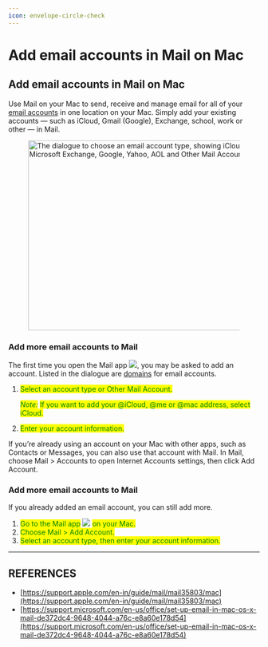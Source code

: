 ```yaml
---
icon: envelope-circle-check
---
```


# Add email accounts in Mail on Mac

## Add email accounts in Mail on Mac

Use Mail on your Mac to send, receive and manage email for all of your [email accounts](https://support.apple.com/en-in/guide/mail/aside/glosc623d0f2/16.0/mac/15.0) in one location on your Mac. Simply add your existing accounts — such as iCloud, Gmail (Google), Exchange, school, work or other — in Mail.

<figure><img src="https://help.apple.com/assets/674E45F74503208CB7005779/674E45F870778C9E020F8269/en_GB/88c19ea5ad43f8c76973f0f1cfe0855c.png" alt="The dialogue to choose an email account type, showing iCloud, Microsoft Exchange, Google, Yahoo, AOL and Other Mail Account." height="381" width="466"><figcaption></figcaption></figure>

### Add more email accounts to Mail

The first time you open the Mail app ![](https://help.apple.com/assets/674E45F74503208CB7005779/674E45F870778C9E020F8269/en_GB/fcdf74cf8457ce188a2aaa7cf1293c83.png), you may be asked to add an account. Listed in the dialogue are [domains](https://support.apple.com/en-in/guide/mail/aside/glos4f273875/16.0/mac/15.0) for email accounts.

1.  <mark style="color:green;">Select an account type or Other Mail Account.</mark>

    _<mark style="color:green;">Note:</mark>_ <mark style="color:green;"></mark><mark style="color:green;">If you want to add your @iCloud, @me or @mac address, select iCloud.</mark>
2. <mark style="color:green;">Enter your account information.</mark>

If you’re already using an account on your Mac with other apps, such as Contacts or Messages, you can also use that account with Mail. In Mail, choose Mail > Accounts to open Internet Accounts settings, then click Add Account.

### Add more email accounts to Mail

If you already added an email account, you can still add more.

1. <mark style="color:green;">Go to the Mail app</mark> ![](https://help.apple.com/assets/674E45F74503208CB7005779/674E45F870778C9E020F8269/en_GB/fcdf74cf8457ce188a2aaa7cf1293c83.png) <mark style="color:green;">on your Mac.</mark>
2. <mark style="color:green;">Choose Mail > Add Account.</mark>
3. <mark style="color:green;">Select an account type, then enter your account information.</mark>



***

## REFERENCES

* [https://support.apple.com/en-in/guide/mail/mail35803/mac](https://support.apple.com/en-in/guide/mail/mail35803/mac)
* [https://support.microsoft.com/en-us/office/set-up-email-in-mac-os-x-mail-de372dc4-9648-4044-a76c-e8a60e178d54](https://support.microsoft.com/en-us/office/set-up-email-in-mac-os-x-mail-de372dc4-9648-4044-a76c-e8a60e178d54)

